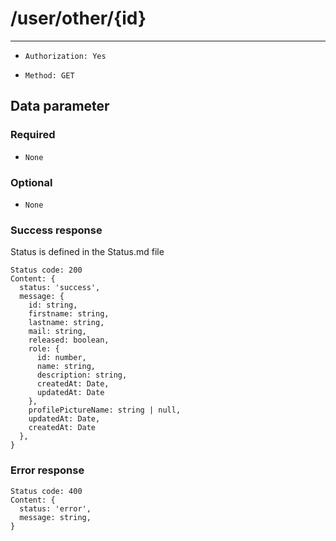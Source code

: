 # /user/other/{id}

---

- `Authorization: Yes`

- `Method: GET`

## Data parameter

### Required

- `None`

### Optional

- `None`

### Success response

Status is defined in the Status.md file

```
Status code: 200
Content: {
  status: 'success',
  message: {
    id: string,
    firstname: string,
    lastname: string,
    mail: string,
    released: boolean,
    role: {
      id: number,
      name: string,
      description: string,
      createdAt: Date,
      updatedAt: Date
    },
    profilePictureName: string | null,
    updatedAt: Date,
    createdAt: Date
  },
}
```

### Error response

```
Status code: 400
Content: {
  status: 'error',
  message: string,
}
```
